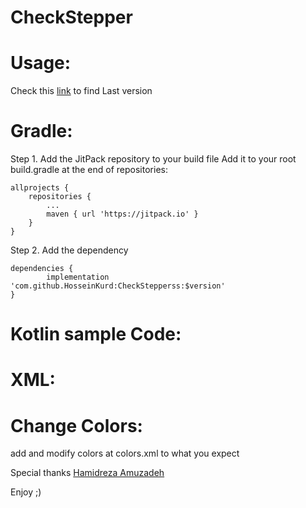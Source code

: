 # CheckStepper

# Usage:

Check this [link](https://jitpack.io/#HosseinKurd/CheckStepper "jitpack HosseinKurd ArrowStepper") to find Last version

# Gradle:
Step 1. Add the JitPack repository to your build file
Add it to your root build.gradle at the end of repositories:

	allprojects {
		repositories {
			...
			maven { url 'https://jitpack.io' }
		}
	}

Step 2. Add the dependency

	dependencies {
	        implementation 'com.github.HosseinKurd:CheckStepperss:$version'
	}

# Kotlin sample Code:


# XML:


# Change Colors:

add and modify colors at colors.xml to what you expect



Special thanks [Hamidreza Amuzadeh](https://github.com/HamidrezaAmz "Hamidreza Amoozadeh")

Enjoy ;)
